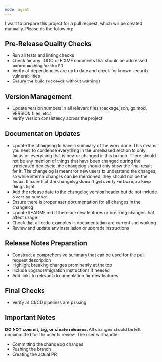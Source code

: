 ```yaml
---
mode: agent
---
```

I want to prepare this project for a pull request, which will be created manually. Please do the following:

## Pre-Release Quality Checks

- Run all tests and linting checks
- Check for any TODO or FIXME comments that should be addressed before pushing for the PR
- Verify all dependencies are up to date and check for known security vulnerabilities
- Ensure the build succeeds without warnings

## Version Management

- Update version numbers in all relevant files (package.json, go.mod, VERSION files, etc.)
- Verify version consistency across the project

## Documentation Updates

- Update the changelog to have a summary of the work done. This means you need to condense everything in the unreleased section to only focus on everything that is new or changed in this branch. There should not be any mention of things that have been changed during the unreleased dev-cycle, the changelog should only show the final result for it. The changelog is meant for new users to understand the changes, so while internal changes can be mentioned, they should not be the focus. Ensure that the changelog doesn't get overly verbose, so keep things tight.
- Add the release date to the changelog version header but do not include a version number.
- Ensure there is proper user documentation for all changes in the changelog
- Update README.md if there are new features or breaking changes that affect usage
- Check that all code examples in documentation are current and working
- Review and update any installation or upgrade instructions

## Release Notes Preparation

- Construct a comprehensive summary that can be used for the pull request description
- Highlight breaking changes prominently at the top
- Include upgrade/migration instructions if needed
- Add links to relevant documentation for new features

## Final Checks

- Verify all CI/CD pipelines are passing

## Important Notes

**DO NOT commit, tag, or create releases.** All changes should be left uncommitted for the user to review. The user will handle:
- Committing the changelog changes
- Pushing the branch
- Creating the actual PR